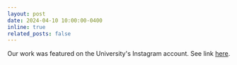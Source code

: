 ```yaml
---
layout: post
date: 2024-04-10 10:00:00-0400
inline: true
related_posts: false
---
```


Our work was featured on the University's Instagram account. See link <a href="https://www.instagram.com/reel/C6x83N4q6B7/?igsh=MWZqNzgxMjZpc2o3Zg==">here</a>.
